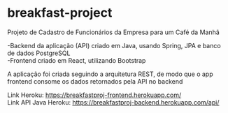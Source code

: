 # breakfast-project

Projeto de Cadastro de Funcionários da Empresa para um Café da Manhã  

-Backend da aplicação (API) criado em Java, usando Spring, JPA e banco de dados PostgreSQL  
-Frontend criado em React, utilizando Bootstrap  

A aplicação foi criada seguindo a arquitetura REST, de modo que o app frontend consome os dados retornados pela API no backend  

Link Heroku: https://breakfastproj-frontend.herokuapp.com/  
Link API Java Heroku: https://breakfastproj-backend.herokuapp.com/api/

